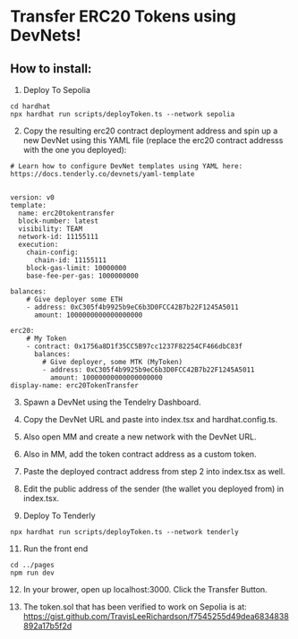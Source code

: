 #



# Transfer ERC20 Tokens using DevNets!

## How to install:

1. Deploy To Sepolia
 ```
cd hardhat
npx hardhat run scripts/deployToken.ts --network sepolia
```

2. Copy the resulting erc20 contract deployment address and spin up a new DevNet using this YAML file (replace the erc20 contract addresss with the one you deployed):
```
# Learn how to configure DevNet templates using YAML here: https://docs.tenderly.co/devnets/yaml-template


version: v0
template:
  name: erc20tokentransfer
  block-number: latest
  visibility: TEAM
  network-id: 11155111
  execution:
    chain-config:
      chain-id: 11155111
    block-gas-limit: 10000000
    base-fee-per-gas: 1000000000

balances:
    # Give deployer some ETH
    - address: 0xC305f4b9925b9eC6b3D0FCC42B7b22F1245A5011
      amount: 1000000000000000000

erc20:
    # My Token
    - contract: 0x1756a8D1f35CC5B97cc1237F82254CF466dbC83f 
      balances: 
        # Give deployer, some MTK (MyToken)
        - address: 0xC305f4b9925b9eC6b3D0FCC42B7b22F1245A5011
          amount: 10000000000000000000 
display-name: erc20TokenTransfer
```

3. Spawn a DevNet using the Tendelry Dashboard.

4. Copy the DevNet URL and paste into index.tsx and hardhat.config.ts.

5. Also open MM and create a new network with the DevNet URL.

7. Also in MM, add the token contract address as a custom token.

8. Paste the deployed contract address from step 2 into index.tsx as well.

9. Edit the public address of the sender (the wallet you deployed from) in index.tsx.

10.  Deploy To Tenderly
 ```
npx hardhat run scripts/deployToken.ts --network tenderly
```

11.  Run the front end
```
cd ../pages
npm run dev
```
12. In your brower, open up localhost:3000. Click the Transfer Button.

13. The token.sol that has been verified to work on Sepolia is at: https://gist.github.com/TravisLeeRichardson/f7545255d49dea6834838892a17b5f2d

